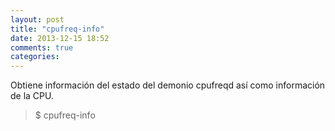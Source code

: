 ```yaml
---
layout: post
title: "cpufreq-info"
date: 2013-12-15 18:52
comments: true
categories: 
---
```

Obtiene información del estado del demonio cpufreqd así como información de la CPU.

>$ cpufreq-info

